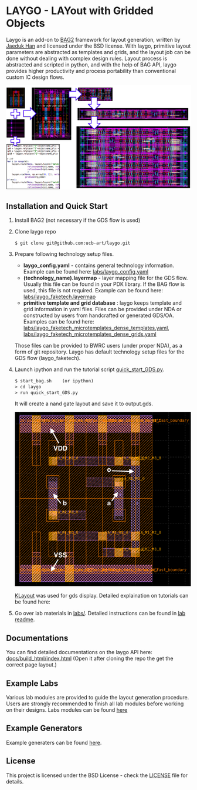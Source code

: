 # LAYGO - LAYout with Gridded Objects 

Laygo is an add-on to [BAG2](https://github.com/pkerichang/BAG_framework)
framework for layout generation, written by
[Jaeduk Han](jdhan@eecs.berkeley.edu) and licensed under the BSD license.
With laygo, primitive layout parameters are abstracted as templates and
grids, and the layout job can be done without dealing with complex
design rules.
Layout process is abstracted and scripted in python, and with the help
of BAG API, laygo provides higher productivity and process portability
than conventional custom IC design flows.

![laygo](images/laygo_concept.png)

## Installation and Quick Start
1. Install BAG2 (not necessary if the GDS flow is used)
2. Clone laygo repo
    ```
    $ git clone git@github.com:ucb-art/laygo.git
    ```
3. Prepare following technology setup files.
    * **laygo_config.yaml** - contains general technology information.
     Example can be found here:
     [labs/laygo_config.yaml](./labs/laygo_config.yaml)
    * **(technology_name).layermap** - layer mapping file for the GDS flow.
     Usually this file can be found in your PDK library.
     If the BAG flow is used, this file is not required.
     Example can be found here:
     [labs/laygo_faketech.layermap](./labs/laygo_faketech.layermap)
    * **primitive template and grid database** : laygo keeps template and
     grid information in yaml files. Files can be provided under NDA or
     constructed by users from handcrafted or generated GDS/OA.
     Examples can be found here:
     [labs/laygo_faketech_microtemplates_dense_templates.yaml](./labs/laygo_faketech_microtemplates_dense_templates.yaml),
     [labs/laygo_faketech_microtemplates_dense_grids.yaml](./labs/laygo_faketech_microtemplates_dense_grids.yaml)

    Those files can be provided to BWRC users (under proper NDA), as a
    form of git repository. Laygo has default technology setup files for
    the GDS flow (laygo_faketech).
4. Launch ipython and run the tutorial script
    [quick_start_GDS.py](./quick_start_GDS.py).
    ```
    $ start_bag.sh    (or ipython)
    > cd laygo
    > run quick_start_GDS.py
    ```
    It will create a nand gate layout and save it to output.gds.

    ![qs_nand](images/laygo_quickstart.png)

    [KLayout](http://www.klayout.de/) was used for gds display. Detailed
    explaination on tutorials can be found here:

5. Go over lab materials in [labs/](./labs/). Detailed instructions
can be found in [lab readme](docs/labs.md).

## Documentations
You can find detailed documentations on the laygo API here:
[docs/build_html/index.html](docs/build_html/index.html)
(Open it after cloning the repo the get the correct page layout.)

## Example Labs
Various lab modules are provided to guide the layout generation
procedure. Users are strongly recommended to finish all lab modules
before working on their designs. Labs modules can be found [here](docs/labs.md)

## Example Generators
Example generaters can be found [here](docs/generators.md).

## License
This project is licensed under the BSD License - check the
[LICENSE](LICENSE) file for details.
